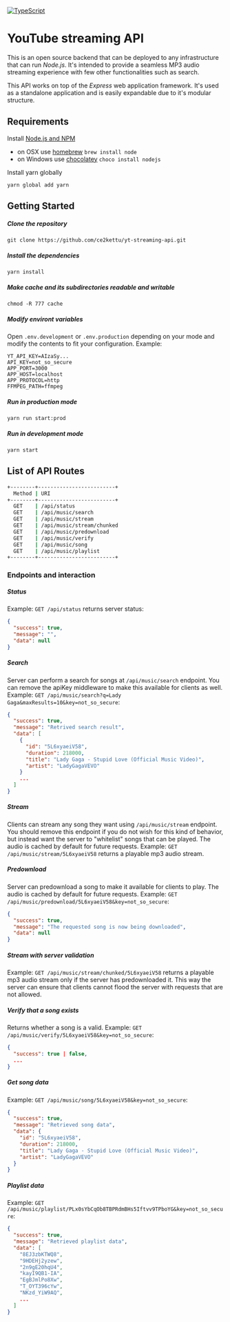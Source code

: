 
[![TypeScript](https://camo.githubusercontent.com/09b3f1112f2778ba9f739339a7037886f232508f/68747470733a2f2f62616467656e2e6e65742f62616467652f547970655363726970742f6c6f6f73652532302546302539462539382541352f6f72616e6765)](https://www.typescriptlang.org)

YouTube streaming API
==================================

This is an open source backend that can be deployed to any infrastructure that can run *Node.js*. It's intended to provide a seamless MP3 audio streaming experience with few other functionalities such as search.

This API works on top of the *Express* web application framework. It's used as a standalone application and is easily expandable due to it's modular structure.

## Requirements
Install [Node.js and NPM](https://nodejs.org/en/download/)

- on OSX use [homebrew](http://brew.sh) `brew install node`
- on Windows use [chocolatey](https://chocolatey.org/) `choco install nodejs`

Install yarn globally
```shell
yarn global add yarn
```

## Getting Started

##### Clone the repository
```shell
git clone https://github.com/ce2kettu/yt-streaming-api.git
```

##### Install the dependencies
```shell
yarn install
```

##### Make cache and its subdirectories readable and writable
```shell
chmod -R 777 cache
```

##### Modify environt variables
Open `.env.development` or `.env.production` depending on your mode and modify the contents to fit your configuration.
Example:
```env
YT_API_KEY=AIzaSy...
API_KEY=not_so_secure
APP_PORT=3000
APP_HOST=localhost
APP_PROTOCOL=http
FFMPEG_PATH=ffmpeg
```

##### Run in production mode
```shell
yarn run start:prod
```
##### Run in development mode
```shell
yarn start
```

## List of API Routes

```sh
+--------+-------------------------+
  Method | URI
+--------+-------------------------+
  GET    | /api/status
  GET    | /api/music/search
  GET    | /api/music/stream
  GET    | /api/music/stream/chunked
  GET    | /api/music/predownload
  GET    | /api/music/verify
  GET    | /api/music/song
  GET    | /api/music/playlist
+--------+-------------------------+
```

### Endpoints and interaction

##### Status
Example: `GET /api/status` returns server status:

```json
{
  "success": true,
  "message": "",
  "data": null
}
```

##### Search
Server can perform a search for songs at `/api/music/search` endpoint. You can remove the apiKey middleware to make this available for clients as well.
Example: `GET /api/music/search?q=Lady Gaga&maxResults=10&key=not_so_secure`:

```json
{
  "success": true,
  "message": "Retrived search result",
  "data": [
    {
      "id": "5L6xyaeiV58",
      "duration": 218000,
      "title": "Lady Gaga - Stupid Love (Official Music Video)",
      "artist": "LadyGagaVEVO"
    }
    ...
  ]
}
```

##### Stream
Clients can stream any song they want using `/api/music/stream` endpoint. You should remove this endpoint if you do not wish for this kind of behavior, but instead want the server to "whitelist" songs that can be played. The audio is cached by default for future requests.
Example: `GET /api/music/stream/5L6xyaeiV58` returns a playable mp3 audio stream.

##### Predownload
Server can predownload a song to make it available for clients to play. The audio is cached by default for future requests.
Example: `GET /api/music/predownload/5L6xyaeiV58&key=not_so_secure`:

```json
{
  "success": true,
  "message": "The requested song is now being downloaded",
  "data": null
}
```
##### Stream with server validation
Example: `GET /api/music/stream/chunked/5L6xyaeiV58` returns a playable mp3 audio stream only if the server has predownloaded it. This way the server can ensure that clients cannot flood the server with requests that are not allowed.

##### Verify that a song exists
Returns whether a song is a valid.
Example: `GET /api/music/verify/5L6xyaeiV58&key=not_so_secure`:

```json
{
  "success": true | false,
  ...
}
```

##### Get song data
Example: `GET /api/music/song/5L6xyaeiV58&key=not_so_secure`:

```json
{
  "success": true,
  "message": "Retrieved song data",
  "data": {
    "id": "5L6xyaeiV58",
    "duration": 218000,
    "title": "Lady Gaga - Stupid Love (Official Music Video)",
    "artist": "LadyGagaVEVO"
  }
}
```

##### Playlist data
Example: `GET /api/music/playlist/PLx0sYbCqOb8TBPRdmBHs5Iftvv9TPboYG&key=not_so_secure`:

```json
{
  "success": true,
  "message": "Retrieved playlist data",
  "data": [
    "8EJ3zbKTWQ8",
    "9HDEHj2yzew",
    "2n9gE20hqU4",
    "kayI9QB1-IA",
    "EgBJmlPo8Xw",
    "T_OYT396cYw",
    "NKzd_YiW9AQ",
    ...
  ]
}
```
